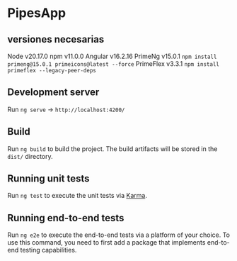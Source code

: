 # PipesApp

## versiones necesarias

Node v20.17.0
npm v11.0.0
Angular v16.2.16
PrimeNg v15.0.1 `npm install primeng@15.0.1 primeicons@latest --force`
PrimeFlex v3.3.1 `npm install primeflex --legacy-peer-deps`


## Development server

Run `ng serve` -> `http://localhost:4200/`


## Build

Run `ng build` to build the project. The build artifacts will be stored in the `dist/` directory.

## Running unit tests

Run `ng test` to execute the unit tests via [Karma](https://karma-runner.github.io).

## Running end-to-end tests

Run `ng e2e` to execute the end-to-end tests via a platform of your choice. To use this command, you need to first add a package that implements end-to-end testing capabilities.
